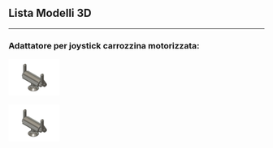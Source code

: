 
## Lista Modelli 3D

---
### Adattatore per joystick carrozzina motorizzata:

[![anteprima_adattatore_joystick][adattatore_joystick]][file_adattatore_joystick]

[![anteprima_adattatore_joystick][adattatore_joystick]][file_adattatore_joystick]

[file_adattatore_joystick]: Adattatore_Joystick_rev_1.4.f3d?raw=true
[adattatore_joystick]: anteprime_presidi/adattatore_joystick.png

